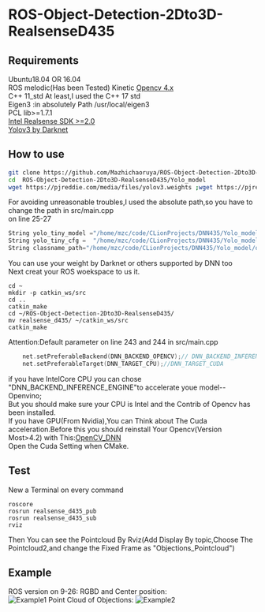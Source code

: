 # ROS-Object-Detection-2Dto3D-RealsenseD435

## Requirements
Ubuntu18.04 OR 16.04  
ROS melodic(Has been Tested) Kinetic
[Opencv 4.x](https://github.com/opencv/opencv.git)  
C++ 11_std At least,I used the C++ 17 std  
Eigen3 :in absolutely Path /usr/local/eigen3  
PCL lib>=1.7.1  
[Intel Realsense SDK >=2.0 ](https://github.com/IntelRealSense/librealsense.git)  
[Yolov3 by Darknet](https://pjreddie.com/darknet/yolo/)  
## How to use
```Bash
git clone https://github.com/Mazhichaoruya/ROS-Object-Detection-2Dto3D-RealsenseD435.git
cd  ROS-Object-Detection-2Dto3D-RealsenseD435/Yolo_model
wget https://pjreddie.com/media/files/yolov3.weights ;wget https://pjreddie.com/media/files/yolov3-tiny.weights
```
For avoiding unreasonable troubles,I used the absolute path,so you have to change the path in src/main.cpp   
on line 25-27
```cpp
String yolo_tiny_model ="/home/mzc/code/CLionProjects/DNN435/Yolo_model/yolov3.weights";
String yolo_tiny_cfg =  "/home/mzc/code/CLionProjects/DNN435/Yolo_model/yolov3.cfg";
String classname_path="/home/mzc/code/CLionProjects/DNN435/Yolo_model/object_detection_classes_yolov3.txt";
``` 
You can use your weight by Darknet or others supported by DNN too   
Next creat your ROS woekspace to us it.
```
cd ~
mkdir -p catkin_ws/src
cd ..
catkin_make
cd ~/ROS-Object-Detection-2Dto3D-RealsenseD435/
mv realsense_d435/ ~/catkin_ws/src
catkin_make
```
Attention:Default parameter on line 243 and 244 in src/main.cpp   
```cpp
    net.setPreferableBackend(DNN_BACKEND_OPENCV);// DNN_BACKEND_INFERENCE_ENGINE DNN_BACKEND_CUDA
    net.setPreferableTarget(DNN_TARGET_CPU);//DNN_TARGET_CUDA
```
if you have IntelCore CPU you can chose "DNN_BACKEND_INFERENCE_ENGINE"to accelerate youe model--Openvino;<br>
But you should make sure your CPU is Intel and the Contrib of Opencv has been installed.  
If you have GPU(From Nvidia),You can Think about The Cuda acceleration.Before this you should reinstall Your Opencv(Version Most>4.2) with This:[OpenCV_DNN](https://medium.com/@sb.jaduniv/how-to-install-opencv-4-2-0-with-cuda-10-1-on-ubuntu-20-04-lts-focal-fossa-bdc034109df3)  
Open the Cuda Setting when CMake.
## Test 
New a Terminal on every command
```
roscore
rosrun realsense_d435_pub
rosrun realsense_d435_sub
rviz
```
Then You can see the Pointcloud By Rviz(Add Display By topic,Choose The Pointcloud2,and change the Fixed Frame as "Objections_Pointcloud")
## Example  
ROS version on 9-26:
RGBD and Center position:  
![Example1](https://github.com/Mazhichaoruya/ROS-Object-Detection-2Dto3D-RealsenseD435/blob/master/gif/realsense_1.gif)
Point Cloud of Objections: 
![Example2](https://github.com/Mazhichaoruya/ROS-Object-Detection-2Dto3D-RealsenseD435/blob/master/gif/realsense_2.gif) 
